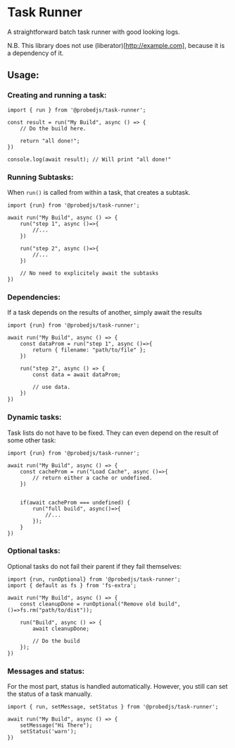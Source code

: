 #  Task Runner

A straightforward batch task runner with good looking logs.

N.B. This library does not use (liberator)[http://example.com], because it is a dependency of it.


## Usage:

### Creating and running a task:
```
import { run } from '@probedjs/task-runner';

const result = run("My Build", async () => {
    // Do the build here.

    return "all done!";
})

console.log(await result); // Will print "all done!"
```

### Running Subtasks:

When `run()` is called from within a task, that creates a subtask.

```
import {run} from '@probedjs/task-runner';

await run("My Build", async () => {
    run("step 1", async ()=>{
        //...
    })

    run("step 2", async ()=>{
        //...
    })

    // No need to explicitely await the subtasks
})
```

### Dependencies:

If a task depends on the results of another, simply await the results 

```
import {run} from '@probedjs/task-runner';

await run("My Build", async () => {
    const dataProm = run("step 1", async ()=>{
        return { filename: "path/to/file" };
    })

    run("step 2", async () => {
        const data = await dataProm;

        // use data.
    })
})
```

### Dynamic tasks:

Task lists do not have to be fixed. They can even depend on the result of some other task:

```
import {run} from '@probedjs/task-runner';

await run("My Build", async () => {
    const cacheProm = run("Load Cache", async ()=>{
        // return either a cache or undefined.
    })


    if(await cacheProm === undefined) {
        run("full build", async()=>{
            //...
        });
    }
})
```

### Optional tasks:

Optional tasks do not fail their parent if they fail themselves:

```
import {run, runOptional} from '@probedjs/task-runner';
import { default as fs } from 'fs-extra';

await run("My Build", async () => {
    const cleanupDone = runOptional("Remove old build", ()=>fs.rm("path/to/dist"));

    run("Build", async () => {
        await cleanupDone;

        // Do the build
    });
})
```

### Messages and status:

For the most part, status is handled automatically. However, you still can set the status of a
task manually.

```
import { run, setMessage, setStatus } from '@probedjs/task-runner';

await run("My Build", async () => {
    setMessage("Hi There");
    setStatus('warn');
})
```
